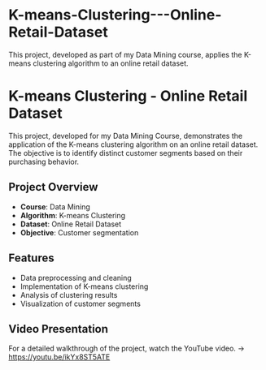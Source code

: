 # K-means-Clustering---Online-Retail-Dataset
This project, developed as part of my Data Mining course, applies the K-means clustering algorithm to an online retail dataset.
# K-means Clustering - Online Retail Dataset

This project, developed for my Data Mining Course, demonstrates the application of the K-means clustering algorithm on an online retail dataset. The objective is to identify distinct customer segments based on their purchasing behavior.

## Project Overview

- **Course**: Data Mining
- **Algorithm**: K-means Clustering
- **Dataset**: Online Retail Dataset
- **Objective**: Customer segmentation

## Features

- Data preprocessing and cleaning
- Implementation of K-means clustering
- Analysis of clustering results
- Visualization of customer segments

## Video Presentation
For a detailed walkthrough of the project, watch the YouTube video. -> https://youtu.be/ikYx8ST5ATE
